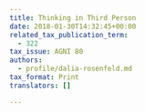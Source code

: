 ```yaml
---
title: Thinking in Third Person
date: 2018-01-30T14:32:45+00:00
related_tax_publication_term:
  - 322
tax_issue: AGNI 80
authors:
  - profile/dalia-rosenfeld.md
tax_format: Print
translators: []

---
```


